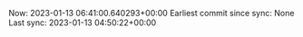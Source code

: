 Now: 2023-01-13 06:41:00.640293+00:00 Earliest commit since sync: None Last sync: 2023-01-13 04:50:22+00:00
